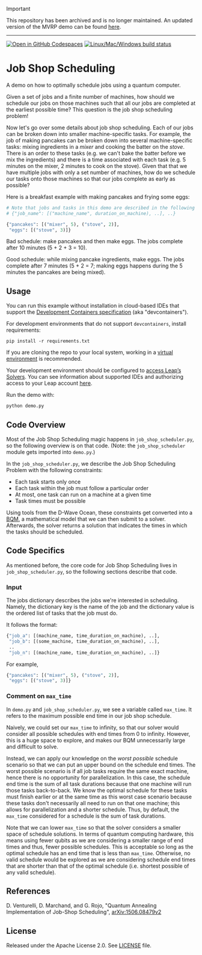 > [!IMPORTANT]  
> This repository has been archived and is no longer maintained. An updated version of the MVRP demo can be found [here](https://github.com/dwave-examples/mvrp).

---

[![Open in GitHub Codespaces](
  https://img.shields.io/badge/Open%20in%20GitHub%20Codespaces-333?logo=github)](
  https://codespaces.new/dwave-examples/job-shop-scheduling?quickstart=1)
[![Linux/Mac/Windows build status](
  https://circleci.com/gh/dwave-examples/job-shop-scheduling.svg?style=shield)](
  https://circleci.com/gh/dwave-examples/job-shop-scheduling)

# Job Shop Scheduling

A demo on how to optimally schedule jobs using a quantum computer.

Given a set of jobs and a finite number of machines, how should we schedule
our jobs on those machines such that all our jobs are completed at the
earliest possible time? This question is the job shop scheduling problem!

Now let's go over some details about job shop scheduling. Each of our jobs
can be broken down into smaller machine-specific tasks. For
example, the job of making pancakes can be broken down into several
machine-specific tasks: mixing ingredients in a *mixer* and cooking the batter
on the *stove*. There is an order to these tasks (e.g. we can't bake the batter
before we mix the ingredients) and there is a time associated with each task
(e.g. 5 minutes on the mixer, 2 minutes to cook on the stove). Given that
that we have multiple jobs with only a set number of machines, how do we
schedule our tasks onto those machines so that our jobs complete as early
as possible?

Here is a breakfast example with making pancakes and frying some eggs:

```python
# Note that jobs and tasks in this demo are described in the following format:
# {"job_name": [("machine_name", duration_on_machine), ..], ..}

{"pancakes": [("mixer", 5), ("stove", 2)],
 "eggs": [("stove", 3)]}
```

Bad schedule: make pancakes and then make eggs. The jobs complete after 10
minutes (5 + 2 + 3 = 10).

Good schedule: while mixing pancake ingredients, make eggs. The jobs complete
after 7 minutes (5 + 2 = 7; making eggs happens during the 5 minutes the
pancakes are being mixed).

## Usage

You can run this example without installation in cloud-based IDEs that support 
the [Development Containers specification](https://containers.dev/supporting)
(aka "devcontainers").

For development environments that do not support ``devcontainers``, install 
requirements:

    pip install -r requirements.txt

If you are cloning the repo to your local system, working in a 
[virtual environment](https://docs.python.org/3/library/venv.html) is 
recommended.

Your development environment should be configured to 
[access Leap’s Solvers](https://docs.ocean.dwavesys.com/en/stable/overview/sapi.html).
You can see information about supported IDEs and authorizing access to your 
Leap account [here](https://docs.dwavesys.com/docs/latest/doc_leap_dev_env.html).  


Run the demo with:

```bash
python demo.py
```

## Code Overview

Most of the Job Shop Scheduling magic happens in `job_shop_scheduler.py`, so
the following overview is on that code. (Note: the `job_shop_scheduler`
module gets imported into `demo.py`.)

In the `job_shop_scheduler.py`, we describe the Job Shop Scheduling Problem
with the following constraints:

* Each task starts only once
* Each task within the job must follow a particular order
* At most, one task can run on a machine at a given time
* Task times must be possible

Using tools from the D-Wave Ocean, these constraints get converted into a
[BQM](https://docs.ocean.dwavesys.com/en/stable/concepts/glossary.html#glossary),
a mathematical model that we can then submit to a solver. Afterwards, the solver
returns a solution that indicates the times in which the tasks should be
scheduled.

## Code Specifics

As mentioned before, the core code for Job Shop Scheduling lives in
`job_shop_scheduler.py`, so the following sections describe that code.

### Input

The jobs dictionary describes the jobs we're interested in scheduling. Namely,
the dictionary key is the name of the job and the dictionary value is the
ordered list of tasks that the job must do.

It follows the format:

```python
{"job_a": [(machine_name, time_duration_on_machine), ..],
 "job_b": [(some_machine, time_duration_on_machine), ..],
 ..
 "job_n": [(machine_name, time_duration_on_machine), ..]}
```

For example,

```python
{"pancakes": [("mixer", 5), ("stove", 2)],
 "eggs": [("stove", 3)]}
```

### Comment on `max_time`

In `demo.py` and `job_shop_scheduler.py`, we see a variable called `max_time`.
It refers to the maximum possible end time in our job shop schedule.

Naively, we could set our `max_time` to infinity, so that our solver
would consider all possible schedules with end times from 0 to infinity.
However, this is a huge space to explore, and makes our BQM unnecessarily
large and difficult to solve.

Instead, we can apply our knowledge on the *worst possible* schedule scenario so
that we can put an upper bound on the schedule end times. The worst possible
scenario is if all job tasks require the same exact machine, hence there is no
opportunity for parallelization. In this case, the schedule end time is the sum
of all task durations because that one machine will run those tasks
back-to-back. We know the optimal schedule for these tasks must finish earlier
or at the same time as this worst case scenario because these tasks don't
necessarily all need to run on that one machine; this allows for parallelization
and a shorter schedule. Thus, by default, the `max_time` considered for a
schedule is the sum of task durations.

Note that we can lower `max_time` so that the solver considers a smaller space
of schedule solutions. In terms of quantum computing hardware, this means using
fewer qubits as we are considering a smaller range of end times and thus, fewer
possible schedules. This is acceptable so long as the optimal schedule has an
end time that is less than `max_time`. Otherwise, no valid schedule would be
explored as we are considering schedule end times that are shorter than that of
the optimal schedule (i.e. shortest possible of any valid schedule).

## References

D. Venturelli, D. Marchand, and G. Rojo, "Quantum Annealing Implementation of
Job-Shop Scheduling", [arXiv:1506.08479v2](https://arxiv.org/abs/1506.08479v2)

## License

Released under the Apache License 2.0. See [LICENSE](./LICENSE) file.
